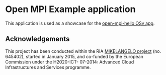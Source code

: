 # Open MPI Example application

This application is used as a showcase for the [open-mpi-hello OSv
app](https://github.com/mikelangelo-project/mike-apps/tree/master/open-mpi-hello).

## Acknowledgements

This project has been conducted within the RIA [MIKELANGELO
project](https://www.mikelangelo-project.eu) (no.  645402), started in January
2015, and co-funded by the European Commission under the H2020-ICT- 07-2014:
Advanced Cloud Infrastructures and Services programme.
